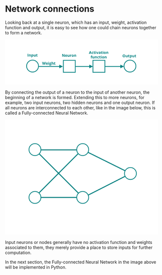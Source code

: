 # Network connections

Looking back at a single neuron, which has an input, weight, activation function and output, it is easy to see how one could chain neurons together to form a network.

![Neuron structure](../assets/images/neuron_structure.png)

By connecting the output of a neuron to the input of another neuron, the beginning of a network is formed. Extending this to more neurons, for example, two input neurons, two hidden neurons and one output neuron. If all neurons are interconnected to each other, like in the image below, this is called a Fully-connected Neural Network.

![FCNN](../assets/images/nn_2-2-1.png)

Input neurons or nodes generally have no activation function and weights associated to them, they merely provide a place to store inputs for further computation.

In the next section, the Fully-connected Neural Network in the image above will be implemented in Python.